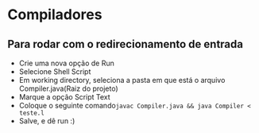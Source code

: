 ﻿# Compiladores

## Para rodar com o redirecionamento de entrada
- Crie uma nova opção de Run
- Selecione Shell Script
- Em working directory, seleciona a pasta em que está o arquivo Compiler.java(Raiz do projeto)
- Marque a opção Script Text
- Coloque o seguinte comando``javac Compiler.java && java Compiler < teste.l``
- Salve, e dê run :)
